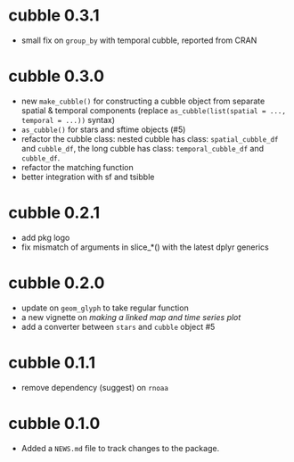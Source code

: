 # cubble 0.3.1

* small fix on `group_by` with temporal cubble, reported from CRAN

# cubble 0.3.0

* new `make_cubble()` for constructing a cubble object from separate spatial & temporal components (replace `as_cubble(list(spatial = ..., temporal = ...))` syntax)
* `as_cubble()` for stars and sftime objects (#5)
* refactor the cubble class: nested cubble has class: `spatial_cubble_df` and `cubble_df`,
the long cubble has class: `temporal_cubble_df` and `cubble_df`. 
* refactor the matching function
* better integration with sf and tsibble 

# cubble 0.2.1

* add pkg logo
* fix mismatch of arguments in slice_*() with the latest dplyr generics

# cubble 0.2.0

* update on `geom_glyph` to take regular function
* a new vignette on *making a linked map and time series plot*
* add a converter between `stars` and `cubble` object #5

# cubble 0.1.1

* remove dependency (suggest) on `rnoaa`

# cubble 0.1.0

* Added a `NEWS.md` file to track changes to the package.
